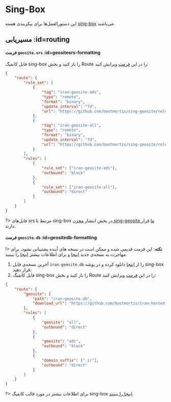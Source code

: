# Sing-Box

این دستورالعمل‌ها برای پیکربندی هسته [sing-box](https://github.com/SagerNet/sing-box) می‌باشند.

## مسیریابی :id=routing

#### فرمت `geosite.srs` :id=geositesrs-formatting

فایل کانفیگ sing-box را باز کنید و بخش Route را در این [فرمت](https://sing-box.sagernet.org/configuration/rule-set/) ویرایش کنید:

```json
{
    "route": {
        "rule_set": [
            {
                "tag": "iran-geosite-ads",
                "type": "remote",
                "format": "binary",
                "update_interval": "7d",
                "url": "https://github.com/bootmortis/sing-geosite/releases/latest/download/geosite-ads.srs"
            },
            {
                "tag": "iran-geosite-all",
                "type": "remote",
                "format": "binary",
                "update_interval": "7d",
                "url": "https://github.com/bootmortis/sing-geosite/releases/latest/download/geosite-all.srs"
            }
        ],
        "rules": [
            {
                "rule_set": ["iran-geosite-ads"],
                "outbound": "block"
            },
            {
                "rule_set": ["iran-geosite-all"],
                "outbound": "direct"
            }
        ]
    }
}
```

?> فایل‌های srs مرتبط با sing-box در بخش انتشار [مخزن sing-geosite ما](https://github.com/bootmortis/sing-geosite) قرار دارند.

#### فرمت `geosite.db` :id=geositedb-formatting

!> **نکته**: این فرمت قدیمی شده و ممکن است در نسخه های آینده پشتیبانی نشود، برای مهاجرت به نسخه‌ی جدید [اینجا](https://sing-box.sagernet.org/migration/#migrate-geosite-to-rule-sets) و برای اطلاعات بیشتر [اینجا](https://github.com/bootmortis/iran-hosted-domains/issues/180) را ببینید.

1. آخرین نسخه‌ی فایل `iran-geosite.db` را از [اینجا](https://github.com/bootmortis/iran-hosted-domains/releases/latest/download/iran-geosite.db) دانلود کرده و در پوشه sing-box قرار دهید.
2. فایل کانفیگ sing-box را باز کنید و بخش Route را در این [فرمت](https://sing-box.sagernet.org/configuration/route/geosite/) ویرایش کنید:

```json
{
    "route": {
        "geosite": {
            "path": "iran-geosite.db",
            "download_url": "https://github.com/bootmortis/iran-hosted-domains/releases/latest/download/iran-geosite.db"
        },
        "rules": [
            {
                "geosite": "all",
                "outbound": "direct"
            },
            {
                "geosite": "ads",
                "outbound": "block"
            },
            {
                "domain_suffix": [".ir"],
                "outbound": "direct"
            }
        ]
    }
}
```

?> برای اطلاعات بیشتر در مورد قالب کانفیگ sing-box [اینجا را ببینید](https://sing-box.sagernet.org/configuration/).
